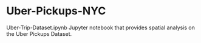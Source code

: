 # Uber-Pickups-NYC
Uber-Trip-Dataset.ipynb
Jupyter notebook that provides spatial analysis on the Uber Pickups Dataset.
